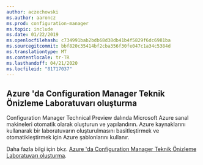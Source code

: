 ```yaml
---
author: aczechowski
ms.author: aaroncz
ms.prod: configuration-manager
ms.topic: include
ms.date: 01/22/2019
ms.openlocfilehash: c734991bab2bdb68d38db41b4f5829f6dc6981ba
ms.sourcegitcommit: bbf820c35414bf2cba356f30fe047c1a34c5384d
ms.translationtype: MT
ms.contentlocale: tr-TR
ms.lasthandoff: 04/21/2020
ms.locfileid: "81717037"
---
```

## <a name="create-a-configuration-manager-technical-preview-lab-in-azure"></a><a name="bkmk_azurevm"></a>Azure 'da Configuration Manager Teknik Önizleme Laboratuvarı oluşturma
<!--3556017-->

Configuration Manager Technical Preview dalında Microsoft Azure sanal makineleri otomatik olarak oluşturun ve yapılandırın. Azure kaynaklarını kullanarak bir laboratuvarın oluşturulmasını basitleştirmek ve otomatikleştirmek için Azure şablonlarını kullanır.

Daha fazla bilgi için bkz. [Azure 'da Configuration Manager Teknik Önizleme Laboratuvarı oluşturma](../../../azure-template.md). 

